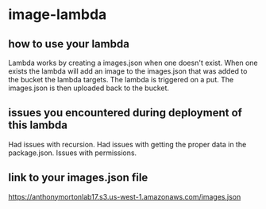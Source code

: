 # image-lambda

## how to use your lambda
Lambda works by creating a images.json when one doesn't exist. When one exists the lambda will add an image to the images.json that was added to the bucket the lambda targets. The lambda is triggered on a put. The images.json is then uploaded back to the bucket.

## issues you encountered during deployment of this lambda
Had issues with recursion. Had issues with getting the proper data in the package.json. Issues with permissions.

## link to your images.json file
https://anthonymortonlab17.s3.us-west-1.amazonaws.com/images.json
